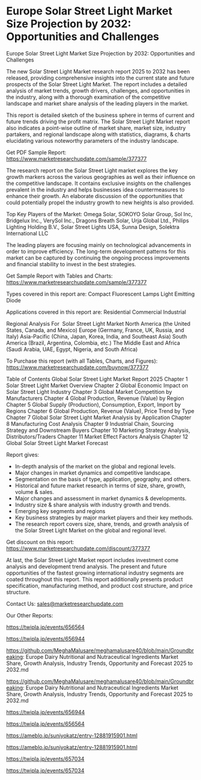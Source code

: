 # Europe Solar Street Light Market Size Projection by 2032: Opportunities and Challenges

Europe Solar Street Light Market Size Projection by 2032: Opportunities and Challenges

The new Solar Street Light Market research report 2025 to 2032 has been released, providing comprehensive insights into the current state and future prospects of the Solar Street Light Market. The report includes a detailed analysis of market trends, growth drivers, challenges, and opportunities in the industry, along with a thorough examination of the competitive landscape and market share analysis of the leading players in the market.

This report is detailed sketch of the business sphere in terms of current and future trends driving the profit matrix. The Solar Street Light Market report also indicates a point-wise outline of market share, market size, industry partakers, and regional landscape along with statistics, diagrams, & charts elucidating various noteworthy parameters of the industry landscape.

Get PDF Sample Report: https://www.marketresearchupdate.com/sample/377377

The research report on the Solar Street Light market explores the key growth markers across the various geographies as well as their influence on the competitive landscape. It contains exclusive insights on the challenges prevalent in the industry and helps businesses idea countermeasures to enhance their growth. An elaborate discussion of the opportunities that could potentially propel the industry growth to new heights is also provided.

Top Key Players of the Market:
Omega Solar, SOKOYO Solar Group, Sol Inc, Bridgelux Inc., VerySol Inc., Dragons Breath Solar, Urja Global Ltd., Philips Lighting Holding B.V., Solar Street Lights USA, Sunna Design, Solektra International LLC


The leading players are focusing mainly on technological advancements in order to improve efficiency. The long-term development patterns for this market can be captured by continuing the ongoing process improvements and financial stability to invest in the best strategies.

Get Sample Report with Tables and Charts: https://www.marketresearchupdate.com/sample/377377

Types covered in this report are:
Compact Fluorescent Lamps
Light Emitting Diode


Applications covered in this report are:
Residential
Commercial
Industrial


Regional Analysis For  Solar Street Light Market
North America (the United States, Canada, and Mexico)
Europe (Germany, France, UK, Russia, and Italy)
Asia-Pacific (China, Japan, Korea, India, and Southeast Asia)
South America (Brazil, Argentina, Colombia, etc.)
The Middle East and Africa (Saudi Arabia, UAE, Egypt, Nigeria, and South Africa)

To Purchase this report (with all Tables, Charts, and Figures): https://www.marketresearchupdate.com/buynow/377377

Table of Contents
Global Solar Street Light Market Report 2025
Chapter 1 Solar Street Light Market Overview
Chapter 2 Global Economic Impact on Solar Street Light Industry
Chapter 3 Global Market Competition by Manufacturers
Chapter 4 Global Production, Revenue (Value) by Region
Chapter 5 Global Supply (Production), Consumption, Export, Import by Regions
Chapter 6 Global Production, Revenue (Value), Price Trend by Type
Chapter 7 Global Solar Street Light Market Analysis by Application
Chapter 8 Manufacturing Cost Analysis
Chapter 9 Industrial Chain, Sourcing Strategy and Downstream Buyers
Chapter 10 Marketing Strategy Analysis, Distributors/Traders
Chapter 11 Market Effect Factors Analysis
Chapter 12 Global Solar Street Light Market Forecast

Report gives:

- In-depth analysis of the market on the global and regional levels.
- Major changes in market dynamics and competitive landscape.
- Segmentation on the basis of type, application, geography, and others.
- Historical and future market research in terms of size, share, growth, volume & sales.
- Major changes and assessment in market dynamics & developments.
- Industry size & share analysis with industry growth and trends.
- Emerging key segments and regions
- Key business strategies by major market players and their key methods.
- The research report covers size, share, trends, and growth analysis of the Solar Street Light Market on the global and regional level.

Get discount on this report: https://www.marketresearchupdate.com/discount/377377

At last, the Solar Street Light Market report includes investment come analysis and development trend analysis. The present and future opportunities of the fastest growing international industry segments are coated throughout this report. This report additionally presents product specification, manufacturing method, and product cost structure, and price structure.

Contact Us:
sales@marketresearchupdate.com

Our Other Reports:

https://twipla.jp/events/656564

https://twipla.jp/events/656944

https://github.com/MeghaMalusare/meghamalusare40/blob/main/Groundbreaking: Europe Dairy Nutritional and Nutraceutical Ingredients Market Share, Growth Analysis, Industry Trends, Opportunity and Forecast 2025 to 2032.md

https://github.com/MeghaMalusare/meghamalusare40/blob/main/Groundbreaking: Europe Dairy Nutritional and Nutraceutical Ingredients Market Share, Growth Analysis, Industry Trends, Opportunity and Forecast 2025 to 2032.md

https://twipla.jp/events/656944

https://twipla.jp/events/656564

https://ameblo.jp/suniyokatz/entry-12881915901.html

https://ameblo.jp/suniyokatz/entry-12881915901.html

https://twipla.jp/events/657034

https://twipla.jp/events/657034
